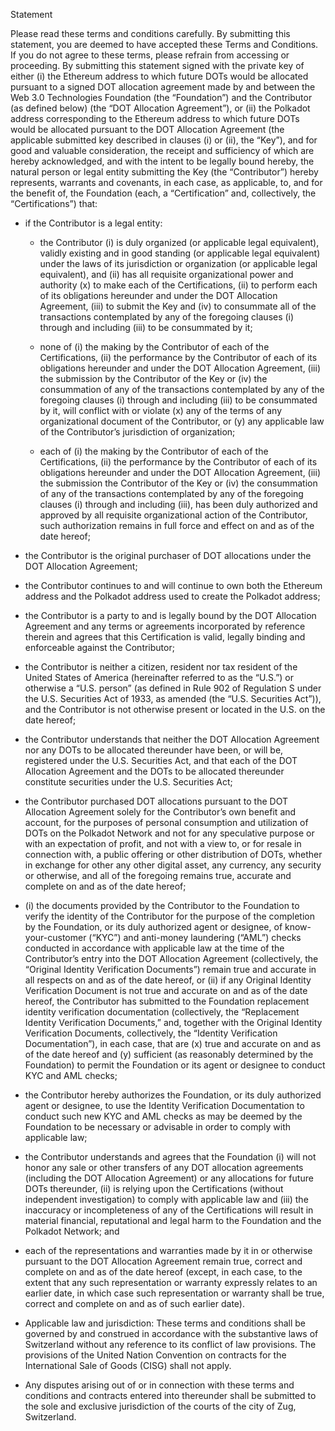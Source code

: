Statement
  
  Please read these terms and conditions carefully.
By submitting this statement, you are deemed to have accepted these Terms
and Conditions. If you do not agree to these terms, please refrain from
accessing or proceeding.
By submitting this statement signed with the private key of either (i) the Ethereum
address to which future DOTs would be allocated pursuant to a signed DOT allocation
agreement made by and between the Web 3.0 Technologies Foundation (the
“Foundation”) and the Contributor (as defined below) (the “DOT Allocation
Agreement”), or (ii) the Polkadot address corresponding to the Ethereum address to
which future DOTs would be allocated pursuant to the DOT Allocation Agreement (the
applicable submitted key described in clauses (i) or (ii), the “Key”), and for good and
valuable consideration, the receipt and sufficiency of which are hereby acknowledged,
and with the intent to be legally bound hereby, the natural person or legal entity
submitting the Key (the “Contributor”) hereby represents, warrants and covenants, in
each case, as applicable, to, and for the benefit of, the Foundation (each, a
“Certification” and, collectively, the “Certifications”) that:

- if the Contributor is a legal entity:

  - the Contributor (i) is duly organized (or applicable legal equivalent),
    validly existing and in good standing (or applicable legal equivalent)
    under the laws of its jurisdiction or organization (or applicable legal
    equivalent), and (ii) has all requisite organizational power and authority
    (x) to make each of the Certifications, (ii) to perform each of its
    obligations hereunder and under the DOT Allocation Agreement, (iii) to
    submit the Key and (iv) to consummate all of the transactions
    contemplated by any of the foregoing clauses (i) through and including
    (iii) to be consummated by it;

  - none of (i) the making by the Contributor of each of the Certifications, (ii)
    the performance by the Contributor of each of its obligations hereunder
    and under the DOT Allocation Agreement, (iii) the submission by the
    Contributor of the Key or (iv) the consummation of any of the
    transactions contemplated by any of the foregoing clauses (i) through
    and including (iii) to be consummated by it, will conflict with or violate (x)
    any of the terms of any organizational document of the Contributor, or
    (y) any applicable law of the Contributor’s jurisdiction of organization;

  - each of (i) the making by the Contributor of each of the Certifications, (ii)
    the performance by the Contributor of each of its obligations hereunder
    and under the DOT Allocation Agreement, (iii) the submission the
    Contributor of the Key or (iv) the consummation of any of the
    transactions contemplated by any of the foregoing clauses (i) through
    and including (iii), has been duly authorized and approved by all requisite
    organizational action of the Contributor, such authorization remains in
    full force and effect on and as of the date hereof;

- the Contributor is the original purchaser of DOT allocations under the DOT
Allocation Agreement;

- the Contributor continues to and will continue to own both the Ethereum
address and the Polkadot address used to create the Polkadot address;

- the Contributor is a party to and is legally bound by the DOT Allocation
Agreement and any terms or agreements incorporated by reference therein and
agrees that this Certification is valid, legally binding and enforceable against
the Contributor;

- the Contributor is neither a citizen, resident nor tax resident of the United States
of America (hereinafter referred to as the “U.S.”) or otherwise a “U.S. person”
(as defined in Rule 902 of Regulation S under the U.S. Securities Act of 1933,
as amended (the “U.S. Securities Act”)), and the Contributor is not otherwise
present or located in the U.S. on the date hereof;

- the Contributor understands that neither the DOT Allocation Agreement nor any
DOTs to be allocated thereunder have been, or will be, registered under the
U.S. Securities Act, and that each of the DOT Allocation Agreement and the
DOTs to be allocated thereunder constitute securities under the U.S. Securities
Act;

- the Contributor purchased DOT allocations pursuant to the DOT Allocation
Agreement solely for the Contributor’s own benefit and account, for the
purposes of personal consumption and utilization of DOTs on the Polkadot
Network and not for any speculative purpose or with an expectation of profit,
and not with a view to, or for resale in connection with, a public offering or other
distribution of DOTs, whether in exchange for other any other digital asset, any
currency, any security or otherwise, and all of the foregoing remains true,
accurate and complete on and as of the date hereof;

- (i) the documents provided by the Contributor to the Foundation to verify the
identity of the Contributor for the purpose of the completion by the Foundation,
or its duly authorized agent or designee, of know-your-customer (“KYC”) and
anti-money laundering (“AML”) checks conducted in accordance with
applicable law at the time of the Contributor’s entry into the DOT Allocation
Agreement (collectively, the “Original Identity Verification Documents”) remain
true and accurate in all respects on and as of the date hereof, or (ii) if any
Original Identity Verification Document is not true and accurate on and as of
the date hereof, the Contributor has submitted to the Foundation replacement
identity verification documentation (collectively, the “Replacement Identity
Verification Documents,” and, together with the Original Identity Verification
Documents, collectively, the “Identity Verification Documentation”), in each
case, that are (x) true and accurate on and as of the date hereof and (y)
sufficient (as reasonably determined by the Foundation) to permit the
Foundation or its agent or designee to conduct KYC and AML checks;

- the Contributor hereby authorizes the Foundation, or its duly authorized agent
or designee, to use the Identity Verification Documentation to conduct such new
KYC and AML checks as may be deemed by the Foundation to be necessary
or advisable in order to comply with applicable law;

- the Contributor understands and agrees that the Foundation (i) will not honor
any sale or other transfers of any DOT allocation agreements (including the
DOT Allocation Agreement) or any allocations for future DOTs thereunder, (ii)
is relying upon the Certifications (without independent investigation) to comply
with applicable law and (iii) the inaccuracy or incompleteness of any of the
Certifications will result in material financial, reputational and legal harm to the
Foundation and the Polkadot Network; and

- each of the representations and warranties made by it in or otherwise pursuant
to the DOT Allocation Agreement remain true, correct and complete on and as
of the date hereof (except, in each case, to the extent that any such
representation or warranty expressly relates to an earlier date, in which case
such representation or warranty shall be true, correct and complete on and as
of such earlier date).

- Applicable law and jurisdiction: These terms and conditions shall be governed
by and construed in accordance with the substantive laws of Switzerland
without any reference to its conflict of law provisions. The provisions of the
United Nation Convention on contracts for the International Sale of Goods
(CISG) shall not apply.

- Any disputes arising out of or in connection with these terms and conditions
and contracts entered into thereunder shall be submitted to the sole and
exclusive jurisdiction of the courts of the city of Zug, Switzerland.
